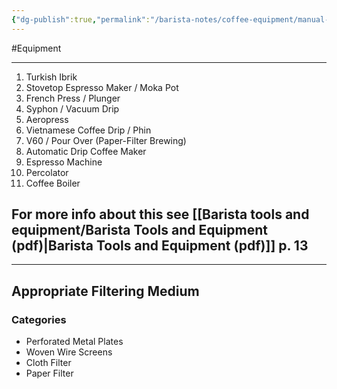```yaml
---
{"dg-publish":true,"permalink":"/barista-notes/coffee-equipment/manual-brewing-equipment/","noteIcon":""}
---
```



#Equipment 

---
1. Turkish Ibrik
2. Stovetop Espresso Maker / Moka Pot
3. French Press / Plunger 
4. Syphon / Vacuum Drip
5. Aeropress
6. Vietnamese Coffee Drip / Phin
7. V60 / Pour Over (Paper-Filter Brewing)
8. Automatic Drip Coffee Maker
9. Espresso Machine
10. Percolator
11. Coffee Boiler

For more info about this see [[Barista tools and equipment/Barista Tools and Equipment (pdf)\|Barista Tools and Equipment (pdf)]] p. 13
---
---
## Appropriate Filtering Medium
### Categories
- Perforated Metal Plates
- Woven Wire Screens
- Cloth Filter 
- Paper Filter 